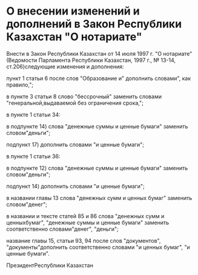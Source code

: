 # О внесении изменений и дополнений в Закон Республики Казахстан "О нотариате"

Внести в Закон Республики Казахстан от 14 июля 1997 г. "О нотариате"(Ведомости Парламента Республики Казахстан, 1997 г., № 13-14, ст.206)следующие изменения и дополнения:

пункт 1 статьи 6 после слов "Образование и" дополнить словами", как правило,";

в пункте 3 статьи 8 слово "бессрочный" заменить словами "генеральной,выдаваемой без ограничения срока,";

в пункте 1 статьи 34:

в подпункте 14) слова "денежные суммы и ценные бумаги" заменить словом"деньги";

подпункт 17) дополнить словами "и ценные бумаги";

в пункте 1 статьи 36:

в подпункте 12) слова "денежные суммы и ценные бумаги" заменить словом"деньги";

подпункт 14) дополнить словами "и ценные бумаги";

в названии главы 13 слова "денежных сумм и ценных бумаг" заменить словом"денег";

в названии и тексте статей 85 и 86 слова "денежных сумм и ценныхбумаг", "денежные суммы и ценные бумаги" заменить соответственно словами"денег", "деньги";

название главы 15, статьи 93, 94 после слов "документов", "документы"дополнить соответственно словами "и ценных бумаг", "и ценные бумаги".

ПрезидентРеспублики Казахстан

